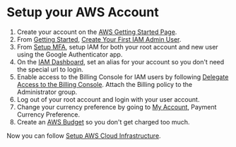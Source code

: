 # Setup your AWS Account

1. Create your account on the [AWS Getting Started Page](https://aws.amazon.com/getting-started/).
2. From [Getting Started](https://docs.aws.amazon.com/IAM/latest/UserGuide/getting-started.html), [Create Your First IAM Admin User](https://docs.aws.amazon.com/IAM/latest/UserGuide/getting-started_create-admin-group.html#getting-started_create-admin-group-console).
3. From [Setup MFA](https://docs.aws.amazon.com/IAM/latest/UserGuide/id_credentials_mfa_enable_virtual.html), setup IAM for both your root account and new user using the Google Authenticator app.
4. On the [IAM Dashboard](https://console.aws.amazon.com/iam/home#/home), set an alias for your account so you don't need the special url to login.
5. Enable access to the Billing Console for IAM users by following [Delegate Access to the Billing Console](https://docs.aws.amazon.com/IAM/latest/UserGuide/tutorial_billing.html?icmpid=docs_iam_console). Attach the Billing policy to the Administrator group.
6. Log out of your root account and login with your user account.
7. Change your currency preference by going to [My Account](https://console.aws.amazon.com/billing/home), Payment Currency Preference.
8. Create an [AWS Budget](https://aws.amazon.com/aws-cost-management/aws-budgets/) so you don't get charged too much. 



Now you can follow [Setup AWS Cloud Infrastructure](./SetupAWSCloudInfrastructure.md).